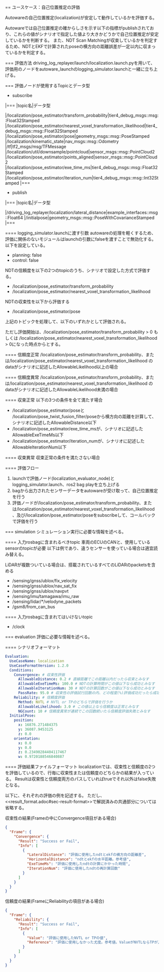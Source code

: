 == ユースケース：自己位置推定の評価

Autowareの自己位置推定(localization)が安定して動作しているかを評価する。

Autowareでは自己位置推定の確からしさを示す以下の指標がpublishされており、これらの値がシナリオで指定した値より大きかどうかで自己位置推定が安定しているかを判断する。
また、NDT Scan Matchingが収束しているかを判定するため、NDTとEKFで計算されたposeの横方向の距離誤差が一定以内に収まっているかを判定する。


=== 評価方法
driving_log_replayer/launch/localization.launch.pyを用いて、評価用のノードをautoware_launchのlogging_simulator.launchと一緒に立ち上げる。

=== 評価ノードが使用するTopicとデータ型

* subscribe

|===
|topic名|データ型

|/localization/pose_estimator/transform_probability|tier4_debug_msgs::msg::Float32Stamped
|/localization/pose_estimator/nearest_voxel_transformation_likelihood|tier4_debug_msgs::msg::Float32Stamped
|/localization/pose_estimator/pose|geometry_msgs::msg::PoseStamped
|/localization/kinematic_state|nav_msgs::msg::Odometry
|/tf|tf2_msgs/msg/TFMessage
|/localization/util/downsample/pointcloud|sensor_msgs::msg::PointCloud2
|/localization/pose_estimator/points_aligned|sensor_msgs::msg::PointCloud2
|/localization/pose_estimator/exe_time_ms|tier4_debug_msgs::msg::Float32Stamped
|/localization/pose_estimator/iteration_num|tier4_debug_msgs::msg::Int32Stamped
|===


* publish

|===
|topic名|データ型

|/driving_log_replayer/localization/lateral_distance|example_interfaces::msg::Float64
|/initialpose|geometry_msgs::msg::PoseWithCovarianceStamped
|===

==== logging_simulator.launchに渡す引数
autowareの処理を軽くするため、評価に関係のないモジュールはlaunchの引数にfalseを渡すことで無効化する。以下を設定している。

* planning: false
* control: false

NDTの信頼度を以下の2つのtopicのうち、シナリオで設定した方式で評価する。

* /localization/pose_estimator/transform_probability
* /localization/pose_estimator/nearest_voxel_transformation_likelihood

NDTの収束性を以下から評価する

* /localization/pose_estimator/pose

上記のトピックを処理して、以下のいずれかとして評価される。

ただし評価開始は、/localization/pose_estimator/transform_probability > 0 もしくは /localization/pose_estimator/nearest_voxel_transformation_likelihood > 0になった時点からとする。

==== 信頼度正常
/localization/pose_estimator/transform_probability、または/localization/pose_estimator/nearest_voxel_transformation_likelihood のdataがシナリオに記述したAllowableLikelihood以上の場合

==== 信頼度異常
/localization/pose_estimator/transform_probability、または/localization/pose_estimator/nearest_voxel_transformation_likelihood のdataがシナリオに記述したAllowableLikelihood未満の場合

==== 収束正常
以下の3つの条件を全て満たす場合

* /localization/pose_estimator/poseと /localization/pose_twist_fusion_filter/poseから横方向の距離を計算して、シナリオに記述したAllowableDistance以下
* /localization/pose_estimator/exe_time_msが、シナリオに記述したAllowableExeTimeMs以下
* /localization/pose_estimator/iteration_numが、シナリオに記述したAllowableIterationNum以下

==== 収束異常
収束正常の条件を満たさない場合

==== 評価フロー
1. launchで評価ノード(localization_evaluator_node)とlogging_simulator.launch、ros2 bag playを立ち上げる
2. bagから出力されたセンサーデータをautowareが受け取って、自己位置推定を行う
3. 評価ノードが/localization/pose_estimator/transform_probability、または/localization/pose_estimator/nearest_voxel_transformation_likelihood、及び/localization/pose_estimator/poseをsubscribeして、コールバックで評価を行う

=== simulation
シミュレーション実行に必要な情報を述べる。

==== 入力rosbagに含まれるべきtopic
車両のECUのCANと、使用しているsensorのtopicが必要
以下は例であり、違うセンサーを使っている場合は適宜読み替える。

LiDARが複数ついている場合は、搭載されているすべてのLiDARのpacketsを含める

- /sensing/gnss/ublox/fix_velocity
- /sensing/gnss/ublox/nav_sat_fix
- /sensing/gnss/ublox/navpvt
- /sensing/imu/tamagawa/imu_raw
- /sensing/lidar/*/velodyne_packets
- /gsm8/from_can_bus

==== 入力rosbagに含まれてはいけないtopic
- /clock

=== evaluation
評価に必要な情報を述べる。

==== シナリオフォーマット
```yaml
Evaluation:
  UseCaseName: localization
  UseCaseFormatVersion: 1.2.0
  Conditions:
    Convergence: # 収束性評価
      AllowableDistance: 0.2 # 直線距離でこの距離以内だったら収束とみなす
      AllowableExeTimeMs: 100.0 # NDTの計算時間がこの値以下なら成功とみなす
      AllowableIterationNum: 30 # NDTの計算回数がこの値以下なら成功とみなす
      PassRate: 95.0 # 収束性の評価試行回数の内、どの程度(%)評価成功だったら成功とするか
    Reliability: # 信頼度評価
      Method: NVTL # NVTL or TPのどちらで評価を行うか
      AllowableLikelihood: 3.0 # この値以上なら信頼度は正常とみなす
      NGCount: 10 # 信頼度異常が連続でこの回数続いたら信頼度評価失敗とみなす
  InitialPose:
    position:
      x: 16876.271484375
      y: 36087.9453125
      z: 0.0
    orientation:
      x: 0.0
      y: 0.0
      z: 0.23490284404117467
      w: 0.9720188546840887
```

==== 評価結果ファイルフォーマット
localizationでは、収束性と信頼度の2つを評価しているので、行毎に収束性または信頼度のどちらかの結果が入っている。
Resultは収束性と信頼度両方のパスしていればtrueでそれ以外はfalse失敗となる。

以下に、それぞれの評価の例を記述する。
ただし、<<result_format.adoc#sec-result-format>>で解説済みの共通部分については省略する。

収束性の結果(Frameの中にConvergence項目がある場合)

```json
{
  "Frame": {
    "Convergence": {
      "Result": "Success or Fail",
      "Info": [
        {
          "LateralDistance": "評価に使用したndtとekfの横方向の距離差",
          "HorizontalDistance": "ndtとekfの水平距離。参考値",
          "ExeTimeMs": "評価に使用したndtの計算にかかった時間",
          "IterationNum": "評価に使用したndtの再計算回数"
        }
      ]
    }
  }
}
```

信頼度の結果(FrameにReliabilityの項目がある場合)

```json
{
  "Frame": {
    "Reliability": {
      "Result": "Success or Fail",
      "Info": [
        {
          "Value": "評価に使用したNVTL or TPの値",
          "Reference": "評価に使用しなかった尤度。参考値。ValueがNVTLならTPが入る"
        }
      ]
    }
  }
}
```
